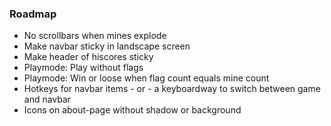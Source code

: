 
### Roadmap
- No scrollbars when mines explode
- Make navbar sticky in landscape screen
- Make header of hiscores sticky
- Playmode: Play without flags
- Playmode: Win or loose when flag count equals mine count
- Hotkeys for navbar items - or - a keyboardway to switch between game and navbar
- Icons on about-page without shadow or background


